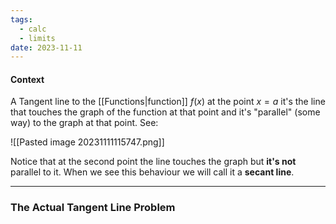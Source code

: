 ```yaml
---
tags:
  - calc
  - limits
date: 2023-11-11
---
```

#### Context
A Tangent line to the [[Functions|function]] $f(x)$ at the point $x = a$ it's the line that touches the graph of the function at that point and it's "parallel" (some way) to the graph at that point. See:

![[Pasted image 20231111115747.png]]

Notice that at the second point the line touches the graph but **it's not** parallel to it. When we see this behaviour we will call it a **secant line**.
___
### The Actual Tangent Line Problem








